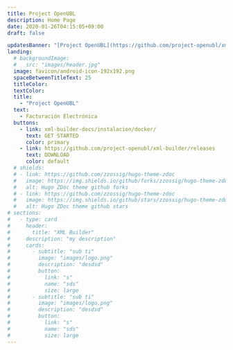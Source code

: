 ```yaml
---
title: Project OpenUBL
description: Home Page
date: 2020-01-26T04:15:05+09:00
draft: false

updatesBanner: "[Project OpenUBL](https://github.com/project-openubl/xml-builder) &nbsp; just arrived! and it's Open Source"
landing:
  # backgroundImage:
  #   src: "images/header.jpg"
  image: favicon/android-icon-192x192.png
  spaceBetweenTitleText: 25
  titleColor:
  textColor:
  title:
    - "Project OpenUBL"
  text:
    - Facturación Electrónica
  buttons:
    - link: xml-builder-docs/instalacion/docker/
      text: GET STARTED
      color: primary
    - link: https://github.com/project-openubl/xml-builder/releases
      text: DOWNLOAD
      color: default
  # shields:
  # - link: https://github.com/zzossig/hugo-theme-zdoc
  #   image: https://img.shields.io/github/forks/zzossig/hugo-theme-zdoc?label=Fork&style=social
  #   alt: Hugo ZDoc theme github forks
  # - link: https://github.com/zzossig/hugo-theme-zdoc
  #   image: https://img.shields.io/github/stars/zzossig/hugo-theme-zdoc?label=Star&style=social
  #   alt: Hugo ZDoc theme github stars
# sections:
#   - type: card
#     header:
#       title: "XML Builder"
#     description: "my description"
#     cards:
#       - subtitle: "sub ti"
#         image: "images/logo.png"
#         description: "desdsd"
#         button:
#           link: "s"
#           name: "sds"
#           size: large
#       - subtitle: "sub ti"
#         image: "images/logo.png"
#         description: "desdsd"
#         button:
#           link: "s"
#           name: "sds"
#           size: large
---
```


